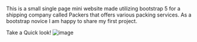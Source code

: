 This is a small single page mini website made utilizing bootstrap 5 for a shipping company called Packers that offers various packing services. 
As a bootstrap novice I am happy to share my first project. 

Take a Quick look!
![image](https://github.com/Rackr7642/Web-Dev-Projects/assets/101410285/6bc088e4-fc7e-494e-bb37-fac06c27fab1)
